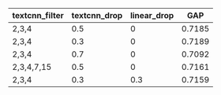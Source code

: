 | textcnn_filter | textcnn_drop | linear_drop | GAP    |
|--------------- | ------------ | ----------- | ------ |
| 2,3,4          | 0.5          | 0           | 0.7185 |
| 2,3,4          | 0.3          | 0           | 0.7189 |
| 2,3,4          | 0.7          | 0           | 0.7092 |
| 2,3,4,7,15     | 0.5          | 0           | 0.7161 |
| 2,3,4          | 0.3          | 0.3         | 0.7159 |

